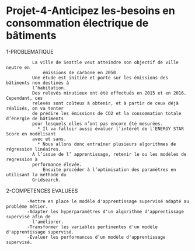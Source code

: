 # Projet-4-Anticipez les-besoins en consommation électrique de bâtiments

1-PROBLEMATIQUE

		      La ville de Seattle veut atteindre son objectif de ville neutre en 
          	      émissions de carbone en 2050.
		      Une étude est initiée et porte sur les émissions des bâtiments non destinés à 
		      l’habitation.
		      Des relevés minutieux ont été effectués en 2015 et en 2016. Cependant, ces 
		      relevés sont coûteux à obtenir, et à partir de ceux déjà réalisés, on va tenter 
		      de prédire les émissions de CO2 et la consommation totale d’énergie de bâtiments 
		      pour lesquels elles n’ont pas encore été mesurées.
		        * Il va falloir aussi évaluer l’intérêt de l’ENERGY STAR Score en modélisant 
			  avec et sans.
		        * Nous allons donc entraîner plusieurs algorithmes de régression linéaires.
		      A l’issue de l’ apprentissage, retenir le ou les modèles de regression à 
		      performance élevée.     		
          	      Ensuite procéder à l’optimisation des paramètres en utilisant la méthode du 
		      Gridsearch.

2-COMPETENCES EVALUEES

		    -Mettre en place le modèle d'apprentissage supervisé adapté au problème métier.
		    -Adapter les hyperparamètres d'un algorithme d'apprentissage supervisé afin de
		      l'améliorer.
		    -Transformer les variables pertinentes d'un modèle d'apprentissage supervisé.
		    -Évaluer les performances d’un modèle d'apprentissage supervisé.
